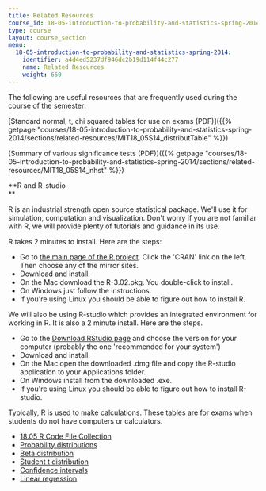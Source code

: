 ```yaml
---
title: Related Resources
course_id: 18-05-introduction-to-probability-and-statistics-spring-2014
type: course
layout: course_section
menu:
  18-05-introduction-to-probability-and-statistics-spring-2014:
    identifier: a4d4ed5237df946dc2b19d114f44c277
    name: Related Resources
    weight: 660
---
```

The following are useful resources that are frequently used during the course of the semester:

[Standard normal, t, chi squared tables for use on exams (PDF)]({{% getpage "courses/18-05-introduction-to-probability-and-statistics-spring-2014/sections/related-resources/MIT18_05S14_distributTable" %}})

[Summary of various significance tests (PDF)]({{% getpage "courses/18-05-introduction-to-probability-and-statistics-spring-2014/sections/related-resources/MIT18_05S14_nhst" %}})

**R and R-studio  
**

R is an industrial strength open source statistical package. We'll use it for simulation, computation and visualization. Don't worry if you are not familiar with R, we will provide plenty of tutorials and guidance in its use.

R takes 2 minutes to install. Here are the steps:

*   Go to [the main page of the R project](http://www.r-project.org). Click the 'CRAN' link on the left. Then choose any of the mirror sites.
*   Download and install.
*   On the Mac download the R-3.02.pkg. You double-click to install.
*   On Windows just follow the instructions.
*   If you're using Linux you should be able to figure out how to install R.

We will also be using R-studio which provides an integrated environment for working in R. It is also a 2 minute install. Here are the steps.

*   Go to the [Download RStudio page](http://www.rstudio.com/ide/download/desktop) and choose the version for your computer (probably the one 'recommended for your system')
*   Download and install.
*   On the Mac open the downloaded .dmg file and copy the R-studio application to your Applications folder.
*   On Windows install from the downloaded .exe.
*   If you're using Linux you should be able to figure out how to install R-studio.

Typically, R is used to make calculations. These tables are for exams when students do not have computers or calculators.

*   [18.05 R Code File Collection](https://ocw.mit.edu/ans7870/18/18.05/s14/r-code/rstuff.html)
*   [Probability distributions](http://mathlets.org/mathlets/probability-distributions/)
*   [Beta distribution](http://mathlets.org/mathlets/beta-distribution/)
*   [Student t distribution](http://mathlets.org/mathlets/t-distribution/)
*   [Confidence intervals](http://mathlets.org/mathlets/confidence-intervals/)
*   [Linear regression](http://mathlets.org/mathlets/linear-regression/)